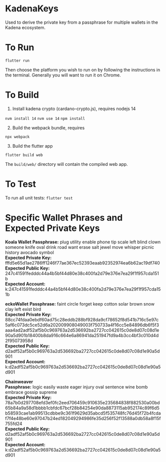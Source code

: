 # KadenaKeys

Used to derive the private key from a passphrase for multiple wallets in the Kadena ecosystem.

# To Run

`flutter run`

Then choose the platform you wish to run on by following the instructions in the terminal.
Generally you will want to run it on Chrome.

# To Build

1. Install kadena crypto (cardano-crypto.js), requires nodejs 14

`nvm install 14`
`nvm use 14`
`npm install`

2. Build the webpack bundle, requires

`npx webpack`

3. Build the flutter app

`flutter build web`

The `build/web/` directory will contain the compiled web app.

# To Test

To run all unit tests:
`flutter test`

# Specific Wallet Phrases and Expected Private Keys
**Koala Wallet**
**Passphrase:** plug utility enable phone tip scale left blind clown someone knife oval drink road want erase salt jewel move whisper picnic history avocado symbol  
**Expected Private Key:** fffd5e65d1ae2786ff1246f77ae367ec52393eaab92352974ea6b62ac19df740  
**Expected Public Key:** 247c41591fedddc44a4b5bf44d80e38c400fa2d79e376e7ea29f1f957cda151b  
**Expected Account:** k:247c41591fedddc44a4b5bf44d80e38c400fa2d79e376e7ea29f1f957cda151b  

**eckoWallet**
**Passphrase:** faint circle forget keep cotton solar brown snow clay left exist bird  
**Expected Private Key:** 88cc74fdaa0ebdf60ad75c28eddb288bf928da9cf78652f8d541b716c5e97c5af6c073dc5ce52d6a202009908049003f750733a4f16cc5e84896db6f5f3aaa4ad2adf52af5b0c969763a2d536692ba2727cc042615c0de8d07c08d1e90a5d901b18400b8da916c664e6a86941da251947fd9a4b3cc4bf3c010d4d2f95073958d  
**Expected Public Key:** d2adf52af5b0c969763a2d536692ba2727cc042615c0de8d07c08d1e90a5d901  
**Expected Account:** k:d2adf52af5b0c969763a2d536692ba2727cc042615c0de8d07c08d1e90a5d901  

**Chainweaver**  
**Passphrase:** logic easily waste eager injury oval sentence wine bomb embrace gossip supreme  
**Expected Private Key:** 78a7b0d297708efd3ef0fc2eed706459c910635e235684838f882530a00bd65b84a9a58d1bbbb1cbfdc67bcf28b84254e90da8873115ab952174c89f6d5b58593cae1ab99513cdbbe9c361f9629d35abcd5f535748fc76d45f72b4fcdaf7f4e48be60e97047b24ed182049294986fe35d256f52f13588a0db58a8f15f755fd24    
**Expected Public Key:** d2adf52af5b0c969763a2d536692ba2727cc042615c0de8d07c08d1e90a5d901  
**Expected Account:** k:d2adf52af5b0c969763a2d536692ba2727cc042615c0de8d07c08d1e90a5d901  

